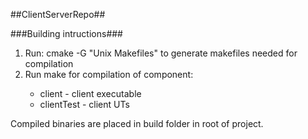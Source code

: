 
##ClientServerRepo##

###Building intructions###

1. Run: cmake -G "Unix Makefiles" to generate makefiles needed for compilation
2. Run make <job> for compilation of component:
    - client - client executable
    - clientTest - client UTs

Compiled binaries are placed in build folder in root of project.
